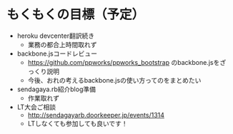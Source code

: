 # もくもくの目標（予定）

* heroku devcenter翻訳続き
    * 業務の都合上時間取れず
* backbone.jsコードレビュー
    * https://github.com/ppworks/ppworks_bootstrap のbackbone.jsをざっくり説明
    * 今後、おれの考えるbackbone.jsの使い方ってのをまとめたい
* sendagaya.rb紹介blog準備
    * 作業取れず
* LT大会ご相談
    * http://sendagayarb.doorkeeper.jp/events/1314 
    * LTしなくても参加しても良いです！
